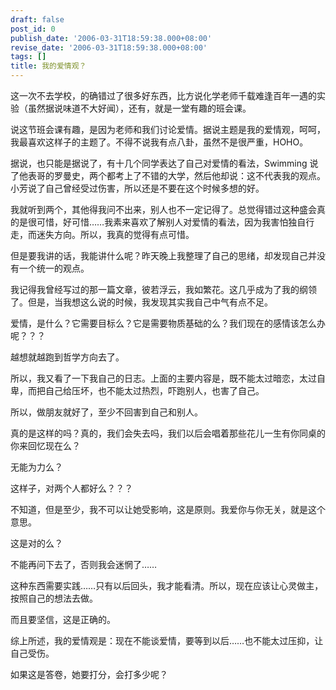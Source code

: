 ```yaml
---
draft: false
post_id: 0
publish_date: '2006-03-31T18:59:38.000+08:00'
revise_date: '2006-03-31T18:59:38.000+08:00'
tags: []
title: 我的爱情观？
---
```


这一次不去学校，的确错过了很多好东西，比方说化学老师千载难逢百年一遇的实验（虽然据说味道不大好闻），还有，就是一堂有趣的班会课。

说这节班会课有趣，是因为老师和我们讨论爱情。据说主题是我的爱情观，呵呵，我最喜欢这样子的主题了。不得不说我有点八卦，虽然不是很严重，HOHO。

据说，也只能是据说了，有十几个同学表达了自己对爱情的看法，Swimming 说了他表哥的罗曼史，两个都考上了不错的大学，然后他却说：这不代表我的观点。小芳说了自己曾经受过伤害，所以还是不要在这个时候多想的好。

我就听到两个，其他得我问不出来，别人也不一定记得了。总觉得错过这种盛会真的是很可惜，好可惜……我素来喜欢了解别人对爱情的看法，因为我害怕独自行走，而迷失方向。所以，我真的觉得有点可惜。

但是要我讲的话，我能讲什么呢？昨天晚上我整理了自己的思绪，却发现自己并没有一个统一的观点。

我记得我曾经写过的那一篇文章，彼若浮云，我如繁花。这几乎成为了我的纲领了。但是，当我想这么说的时候，我发现其实我自己中气有点不足。

爱情，是什么？它需要目标么？它是需要物质基础的么？我们现在的感情该怎么办呢？？？

越想就越跑到哲学方向去了。

所以，我又看了一下我自己的日志。上面的主要内容是，既不能太过暗恋，太过自卑，而把自己给压坏，也不能太过热烈，吓跑别人，也害了自己。

所以，做朋友就好了，至少不回害到自己和别人。

真的是这样的吗？真的，我们会失去吗，我们以后会唱着那些花儿一生有你同桌的你来回忆现在么？

无能为力么？

这样子，对两个人都好么？？？

不知道，但是至少，我不可以让她受影响，这是原则。我爱你与你无关，就是这个意思。

这是对的么？

不能再问下去了，否则我会迷惘了……

这种东西需要实践……只有以后回头，我才能看清。所以，现在应该让心灵做主，按照自己的想法去做。

而且要坚信，这是正确的。

综上所述，我的爱情观是：现在不能谈爱情，要等到以后……也不能太过压抑，让自己受伤。

如果这是答卷，她要打分，会打多少呢？
